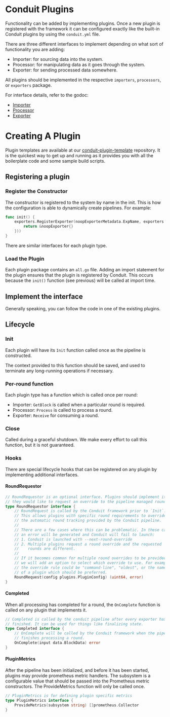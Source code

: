 # Conduit Plugins

Functionality can be added by implementing plugins. Once a new plugin is registered with
the framework it can be configured exactly like the built-in Conduit plugins by using
the `conduit.yml` file.

There are three different interfaces to implement depending on
what sort of functionality you are adding:

* Importer: for sourcing data into the system.
* Processor: for manipulating data as it goes through the system.
* Exporter: for sending processed data somewhere.

All plugins should be implemented in the respective `importers`, `processors`, or `exporters` package.

For interface details, refer to the godoc:

* [Importer](https://pkg.go.dev/github.com/algorand/conduit/conduit/plugins/importers)
* [Processor](https://pkg.go.dev/github.com/algorand/conduit/conduit/plugins/processors)
* [Exporter](https://pkg.go.dev/github.com/algorand/conduit/conduit/plugins/exporters)

# Creating A Plugin

Plugin templates are available at our
[conduit-plugin-template](https://github.com/algorand/conduit-plugin-template) repository.
It is the quickest way to get up and running as it provides you with all the boilerplate
code and some sample build scripts.

## Registering a plugin

### Register the Constructor

The constructor is registered to the system by name in the init. This is how the configuration is able to dynamically create pipelines. For example:

```go
func init() {
	exporters.RegisterExporter(noopExporterMetadata.ExpName, exporters.ExporterConstructorFunc(func() exporters.Exporter {
		return &noopExporter{}
	}))
}
```

There are similar interfaces for each plugin type.

### Load the Plugin

Each plugin package contains an `all.go` file.
Adding an import statement for the plugin ensures that the plugin is registered by Conduit.
This occurs because the `init()` function (see previous) will be called at import time.

## Implement the interface

Generally speaking, you can follow the code in one of the existing plugins.

## Lifecycle

### Init

Each plugin will have its `Init` function called once as the pipeline is constructed.

The context provided to this function should be saved, and used to terminate any long-running operations if necessary.

### Per-round function

Each plugin type has a function which is called once per round:

* Importer: `GetBlock` is called when a particular round is required.
* Processor: `Process` is called to process a round.
* Exporter: `Receive` for consuming a round.

### Close

Called during a graceful shutdown. We make every effort to call this function, but it is not guaranteed.

### Hooks

There are special lifecycle hooks that can be registered on any plugin by implementing additional interfaces.

#### RoundRequestor

```go
// RoundRequestor is an optional interface. Plugins should implement it if
// they would like to request an override to the pipeline managed round.
type RoundRequestor interface {
	// RoundRequest is called by the Conduit framework prior to `Init`.
	// This allows plugins with specific round requirements to override
	// the automatic round tracking provided by the Conduit pipeline.
	//
	// There are a few cases where this can be problematic. In these cases
	// an error will be generated and Conduit will fail to launch:
	// 1. Conduit is launched with --next-round-override
	// 2. Multiple plugins request a round override and the requested
	//    rounds are different.
	//
	// If it becomes common for multiple round overrides to be provided,
	// we will add an option to select which override to use. For example,
	// the override rule could be "command-line", "oldest", or the name
	// of a plugin which should be preferred.
	RoundRequest(config plugins.PluginConfig) (uint64, error)
}
```

#### Completed

When all processing has completed for a round, the `OnComplete` function is called on any plugin that implements it.

```go
// Completed is called by the conduit pipeline after every exporter has
// finished. It can be used for things like finalizing state.
type Completed interface {
	// OnComplete will be called by the Conduit framework when the pipeline
	// finishes processing a round.
	OnComplete(input data.BlockData) error
}
```

#### PluginMetrics

After the pipeline has been initialized, and before it has been started, plugins may provide prometheus metric handlers.
The subsystem is a configurable value that should be passed into the Prometheus metric constructors.
The ProvideMetrics function will only be called once.

```go
// PluginMetrics is for defining plugin specific metrics
type PluginMetrics interface {
	ProvideMetrics(subsystem string) []prometheus.Collector
}
```
